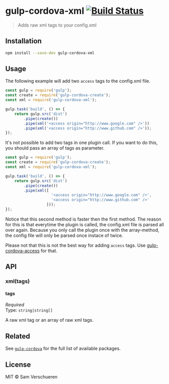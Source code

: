 # gulp-cordova-xml [![Build Status](https://travis-ci.org/SamVerschueren/gulp-cordova-xml.svg)](https://travis-ci.org/SamVerschueren/gulp-cordova-xml)

> Adds raw xml tags to your config.xml


## Installation

```bash
npm install --save-dev gulp-cordova-xml
```


## Usage

The following example will add two `access` tags to the config.xml file.

```javascript
const gulp = require('gulp');
const create = require('gulp-cordova-create');
const xml = require('gulp-cordova-xml');

gulp.task('build', () => {
    return gulp.src('dist')
        .pipe(create())
        .pipe(xml('<access origin="http://www.google.com" />'))
        .pipe(xml('<access origin="http://www.github.com" />'));
});
```

It's not possible to add two tags in one plugin call. If you want to do this, you should pass an array of
tags as parameter.

```javascript
const gulp = require('gulp');
const create = require('gulp-cordova-create');
const xml = require('gulp-cordova-xml');

gulp.task('build', () => {
    return gulp.src('dist')
        .pipe(create())
        .pipe(xml([
					'<access origin="http://www.google.com" />',
        			'<access origin="http://www.github.com" />'
				  ]));
});
```

Notice that this second method is faster then the first method. The reason for this is that everytime the plugin is called,
the config.xml file is parsed all over again. Because you only call the plugin once with the array-method, the config file will
only be parsed once instace of twice.

Please not that this is not the best way for adding `access` tags. Use [gulp-cordova-access](https://github.com/SamVerschueren/gulp-cordova-access)
for that.

## API

### xml(tags)

#### tags

*Required*  
Type: `string|string[]`

A raw xml tag or an array of raw xml tags.


## Related

See [`gulp-cordova`](https://github.com/SamVerschueren/gulp-cordova) for the full list of available packages.


## License

MIT © Sam Verschueren
